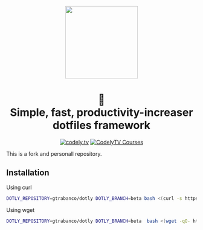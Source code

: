 <p align="center">
  <a href="http://codely.tv">
    <img src="http://codely.tv/wp-content/uploads/2016/05/cropped-logo-codelyTV.png" width="192px" height="192px"/>
  </a>
</p>

<h1 align="center">
  🌚<br>Simple, fast, productivity-increaser dotfiles framework
</h1>

<p align="center">
    <a href="https://github.com/CodelyTV"><img src="https://img.shields.io/badge/CodelyTV-OS-green.svg?style=flat-square" alt="codely.tv"/></a>
    <a href="http://pro.codely.tv"><img src="https://img.shields.io/badge/CodelyTV-PRO-black.svg?style=flat-square" alt="CodelyTV Courses"/></a>
</p>

This is a fork and personall repository.

## Installation

Using curl
```bash
DOTLY_REPOSITORY=gtrabanco/dotly DOTLY_BRANCH=beta bash <(curl -s https://raw.githubusercontent.com/gtrabanco/dotly/master/installer)
```

Using wget
```bash
DOTLY_REPOSITORY=gtrabanco/dotly DOTLY_BRANCH=beta  bash <(wget -qO- https://raw.githubusercontent.com/gtrabanco/dotly/master/installer)
```
